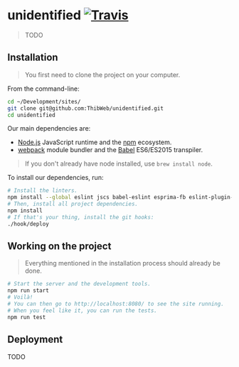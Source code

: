 unidentified [![Travis](https://img.shields.io/travis/ThibWeb/unidentified.svg?style=flat-square)](https://travis-ci.org/ThibWeb/unidentified)
==========

> TODO
## Installation

> You first need to clone the project on your computer.

From the command-line:

```sh
cd ~/Development/sites/
git clone git@github.com:ThibWeb/unidentified.git
cd unidentified
```

Our main dependencies are:

- [Node.js](nodejs.org) JavaScript runtime and the [npm](https://www.npmjs.com/) ecosystem.
- [webpack](https://webpack.github.io/) module bundler and the [Babel](https://babeljs.io/) ES6/ES2015 transpiler.

> If you don't already have node installed, use `brew install node`.

To install our dependencies, run:

```sh
# Install the linters.
npm install --global eslint jscs babel-eslint esprima-fb eslint-plugin-react
# Then, install all project dependencies.
npm install
# If that's your thing, install the git hooks:
./hook/deploy
```

## Working on the project

> Everything mentioned in the installation process should already be done.

~~~sh
# Start the server and the development tools.
npm run start
# Voilà!
# You can then go to http://localhost:8080/ to see the site running.
# When you feel like it, you can run the tests.
npm run test
~~~

## Deployment

TODO
